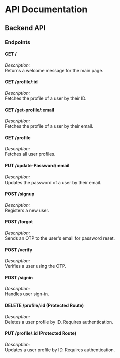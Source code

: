# API Documentation

## Backend API

### Endpoints

#### GET /
*Description:*  
Returns a welcome message for the main page.

#### GET /profile/:id
*Description:*  
Fetches the profile of a user by their ID.

#### GET /get-profile/:email
*Description:*  
Fetches the profile of a user by their email.

#### GET /profile
*Description:*  
Fetches all user profiles.

#### PUT /update-Password/:email
*Description:*  
Updates the password of a user by their email.

#### POST /signup
*Description:*  
Registers a new user.

#### POST /forgot
*Description:*  
Sends an OTP to the user's email for password reset.

#### POST /verify
*Description:*  
Verifies a user using the OTP.

#### POST /signin
*Description:*  
Handles user sign-in.

#### DELETE /profile/:id (Protected Route)
*Description:*  
Deletes a user profile by ID. Requires authentication.

#### PUT /profile/:id (Protected Route)
*Description:*  
Updates a user profile by ID. Requires authentication.
